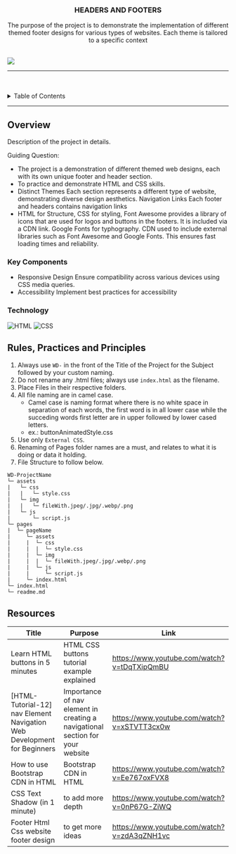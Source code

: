 <a name="readme-top">

<br/>

<br />
<div align="center">
  <a href="https://github.com/zyx-0314/">
  <!-- TODO: If you want to add logo or banner you can add it here -->

  </a>
<!-- TODO: Change Title to the name of the title of your Project -->
  <h3 align="center">HEADERS AND FOOTERS</h3>
</div>
<!-- TODO: Make a short description -->
<div align="center"> 
The purpose of the project is to demonstrate the implementation of different themed footer designs for various types of websites. Each theme is tailored to a specific context
</div>

<br />

<!-- TODO: Change the zyx-0314 into your github username  -->
<!-- TODO: Change the WD-Template-Project into the same name of your folder -->
![](https://github.com/Rodmilsantos/WD-SEATWORK-3)

---

<br />
<br />

<!-- TODO: If you want to add more layers for your readme -->
<details>
  <summary>Table of Contents</summary>
  <ol>
    <li>
      <a href="#overview">practice and demonstrate HTML and CSS skills.</a>
      <ol>
        <li>
          <a href="#key-components">Key Components</a>
        </li>
        <li>
          <a href="#technology">Font Awesome provides a library of icons that are used for logos and footer buttons, with HTML for structure and CSS for styling. It is included through a CDN link.
Google Fonts for Typography. CDN used to include external libraries like Font Awesome and Google Fonts. This ensures faster loading times and dependability.</a>
        </li>
      </ol>
    </li>
    <li>
      <a href="#rule,-practices-and-principles">Rules, Practices and Principles</a>
    </li>
    <li>
      <a href="#resources">VSCODE,HTML,CSS</a>
    </li>
  </ol>
</details>

---

## Overview



Description of the project in details.

Guiding Question:
- The project is a demonstration of different themed web designs, each with its own unique footer and header section.
- To practice and demonstrate HTML and CSS skills.
- Distinct Themes Each section represents a different type of website, demonstrating diverse design aesthetics.
Navigation Links Each footer and headers contains navigation links
-  HTML for Structure, CSS for styling, Font Awesome provides a library of icons that are used for logos and buttons in the footers. It is included via a CDN link.
Google Fonts for typhography. CDN used to include external libraries such as Font Awesome and Google Fonts. This ensures fast loading times and reliability.


### Key Components

- Responsive Design Ensure compatibility across various devices using CSS media queries.
- Accessibility Implement best practices for accessibility


### Technology

![HTML](https://img.shields.io/badge/HTML-E34F26?style=for-the-badge&logo=html5&logoColor=white)
![CSS](https://img.shields.io/badge/CSS-1572B6?style=for-the-badge&logo=css3&logoColor=white)


## Rules, Practices and Principles
1. Always use `WD-` in the front of the Title of the Project for the Subject followed by your custom naming.
2. Do not rename any .html files; always use `index.html` as the filename.
3. Place Files in their respective folders.
4. All file naming are in camel case.
   - Camel case is naming format where there is no white space in separation of each words, the first word is in all lower case while the succeding words first letter are in upper followed by lower cased letters.
   - ex.: buttonAnimatedStyle.css
5. Use only `External CSS`.
6. Renaming of Pages folder names are a must, and relates to what it is doing or data it holding.
7. File Structure to follow below.

```
WD-ProjectName
└─ assets
|   └─ css
|   |   └─ style.css
|   └─ img
|   |   └─ fileWith.jpeg/.jpg/.webp/.png
|   └─ js
|       └─ script.js
└─ pages
|  └─ pageName
|     └─ assets
|     |  └─ css
|     |  |  └─ style.css
|     |  └─ img
|     |  |  └─ fileWith.jpeg/.jpg/.webp/.png
|     |  └─ js
|     |     └─ script.js
|     └─ index.html
└─ index.html
└─ readme.md
```

## Resources

<!-- TODO: Add References -->
| Title | Purpose | Link |
|-|-|-|
| Learn HTML buttons in 5 minutes| HTML CSS buttons tutorial example explained | https://www.youtube.com/watch?v=tDqTXipQmBU |
| [HTML-Tutorial-12] nav Element  Navigation  Web Development for Beginners |  Importance of nav element in creating a navigational section for your website | https://www.youtube.com/watch?v=xSTVTT3cx0w |
| How to use Bootstrap CDN in HTML | Bootstrap CDN in HTML | https://www.youtube.com/watch?v=Ee767oxFVX8 |
| CSS Text Shadow (in 1 minute) | to add more depth | https://www.youtube.com/watch?v=0nP67G-ZiWQ |
| Footer Html Css website footer design | to get more ideas | https://www.youtube.com/watch?v=zdA3qZNH1vc |

